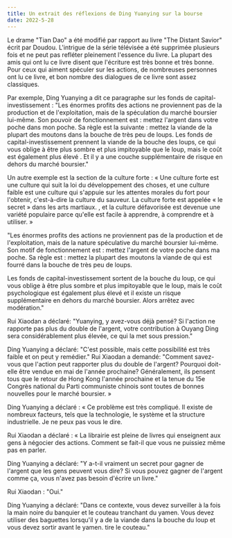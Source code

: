 ```yaml
---
title: Un extrait des réflexions de Ding Yuanying sur la bourse
date: 2022-5-28
---
```

Le drame "Tian Dao" a été modifié par rapport au livre "The Distant Savior" écrit par Doudou. L'intrigue de la série télévisée a été supprimée plusieurs fois et ne peut pas refléter pleinement l'essence du livre. La plupart des amis qui ont lu ce livre disent que l'écriture est très bonne et très bonne. Pour ceux qui aiment spéculer sur les actions, de nombreuses personnes ont lu ce livre, et bon nombre des dialogues de ce livre sont assez classiques.
 <!-- more -->

Par exemple, Ding Yuanying a dit ce paragraphe sur les fonds de capital-investissement : "Les énormes profits des actions ne proviennent pas de la production et de l'exploitation, mais de la spéculation du marché boursier lui-même. Son pouvoir de fonctionnement est : mettez l'argent dans votre poche dans mon poche. Sa règle est la suivante : mettez la viande de la plupart des moutons dans la bouche de très peu de loups. Les fonds de capital-investissement prennent la viande de la bouche des loups, ce qui vous oblige à être plus sombre et plus impitoyable que le loup, mais le coût est également plus élevé . Et il y a une couche supplémentaire de risque en dehors du marché boursier."

Un autre exemple est la section de la culture forte : « Une culture forte est une culture qui suit la loi du développement des choses, et une culture faible est une culture qui s'appuie sur les attentes morales du fort pour l'obtenir, c'est-à-dire la culture du sauveur. La culture forte est appelée « le secret » dans les arts martiaux. , et la culture défavorisée est devenue une variété populaire parce qu'elle est facile à apprendre, à comprendre et à utiliser. »


"Les énormes profits des actions ne proviennent pas de la production et de l'exploitation, mais de la nature spéculative du marché boursier lui-même. Son motif de fonctionnement est : mettez l'argent de votre poche dans ma poche. Sa règle est : mettez la plupart des moutons la viande de qui est fourré dans la bouche de très peu de loups.

Les fonds de capital-investissement sortent de la bouche du loup, ce qui vous oblige à être plus sombre et plus impitoyable que le loup, mais le coût psychologique est également plus élevé et il existe un risque supplémentaire en dehors du marché boursier. Alors arrêtez avec modération."

Rui Xiaodan a déclaré: "Yuanying, y avez-vous déjà pensé? Si l'action ne rapporte pas plus du double de l'argent, votre contribution à Ouyang Ding sera considérablement plus élevée, ce qui la met sous pression."

Ding Yuanying a déclaré: "C'est possible, mais cette possibilité est très faible et on peut y remédier." Rui Xiaodan a demandé: "Comment savez-vous que l'action peut rapporter plus du double de l'argent? Pourquoi doit-elle être vendue en mai de l'année prochaine? Généralement, ils pensent tous que le retour de Hong Kong l'année prochaine et la tenue du 15e Congrès national du Parti communiste chinois sont toutes de bonnes nouvelles pour le marché boursier. »

Ding Yuanying a déclaré : « Ce problème est très compliqué. Il existe de nombreux facteurs, tels que la technologie, le système et la structure industrielle. Je ne peux pas vous le dire.

Rui Xiaodan a déclaré : « La librairie est pleine de livres qui enseignent aux gens à négocier des actions. Comment se fait-il que vous ne puissiez même pas en parler.

Ding Yuanying a déclaré: "Y a-t-il vraiment un secret pour gagner de l'argent que les gens peuvent vous dire? Si vous pouvez gagner de l'argent comme ça, vous n'avez pas besoin d'écrire un livre."

Rui Xiaodan : "Oui."

Ding Yuanying a déclaré: "Dans ce contexte, vous devez surveiller à la fois la main noire du banquier et le couteau tranchant du yamen. Vous devez utiliser des baguettes lorsqu'il y a de la viande dans la bouche du loup et vous devez sortir avant le yamen. tire le couteau."